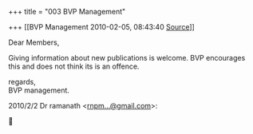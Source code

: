 +++
title = "003 BVP Management"

+++
[[BVP Management	2010-02-05, 08:43:40 [Source](https://groups.google.com/g/bvparishat/c/pJLC3q2PdEU)]]



Dear Members,

Giving information about new publications is welcome. BVP encourages  
this and does not think its is an offence.

regards,  
BVP management.

2010/2/2 Dr ramanath \<[rnpm...@gmail.com]()\>:



